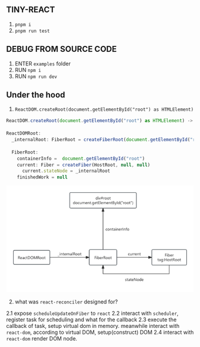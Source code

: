 ## TINY-REACT

1. `pnpm i`
2. `pnpm run test`

## DEBUG FROM SOURCE CODE

1. ENTER `examples` folder
2. RUN `npm i`
3. RUN `npm run dev`

## Under the hood
1. `ReactDOM.createRoot(document.getElementById("root") as HTMLElement)`

```javascript
ReactDOM.createRoot(document.getElementById("root") as HTMLElement) -> ReactDOMRoot

ReactDOMRoot:
  _internalRoot: FiberRoot = createFiberRoot(document.getElementById("root"))
  
  FiberRoot:
    containerInfo =  document.getElementById("root")
    current: Fiber = createFiber(HostRoot, null, null)
      current.stateNode = _internalRoot
    finishedWork = null
```

![image](doc/ReactDOM.createRoot.png)

2. what was `react-reconciler` designed for?

2.1 expose `scheduleUpdateOnFiber` to `react`
2.2 interact with `scheduler`, register task for scheduling and what for the callback
2.3 execute the callback of task, setup virtual dom in memory. meanwhile interact with `react-dom`, according to virtual DOM, setup(construct) DOM
2.4 interact with `react-dom` render DOM node.